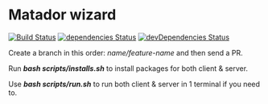 # Matador wizard

[![Build Status](https://travis-ci.com/Matador-Advisory/matador-wizard.svg?token=ePy8xJ1eMDCvCf3mfpzE&branch=master)](https://travis-ci.com/Matador-Advisory/matador-wizard)
[![dependencies Status](https://david-dm.org/Matador-Advisory/matador-wizard/status.svg?style=flat-square)](https://david-dm.org/Matador-Advisory/matador-wizard)
[![devDependencies Status](https://david-dm.org/Matador-Advisory/matador-wizard/status.svg?style=flat-square)](https://david-dm.org/Matador-Advisory/matador-wizard?type=dev)
  
Create a branch in this order: _name/feature-name_ and then send a PR.  
  
Run **_bash scripts/installs.sh_** to install packages for both client & server.  
  
Use **_bash scripts/run.sh_** to run both client & server in 1 terminal if you need to.